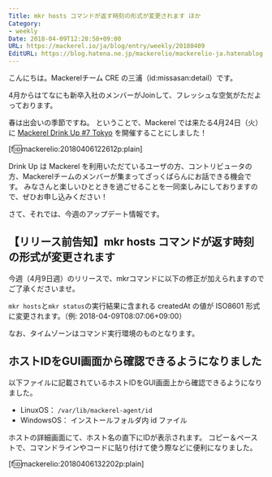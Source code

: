 ```yaml
---
Title: mkr hosts コマンドが返す時刻の形式が変更されます ほか
Category:
- weekly
Date: 2018-04-09T12:28:58+09:00
URL: https://mackerel.io/ja/blog/entry/weekly/20180409
EditURL: https://blog.hatena.ne.jp/mackerelio/mackerelio-ja.hatenablog.mackerel.io/atom/entry/17391345971632739652
---
```


こんにちは。Mackerelチーム CRE の三浦（id:missasan:detail）です。

4月からはてなにも新卒入社のメンバーがJoinして、フレッシュな空気がただよっております。

春は出会いの季節ですね。
ということで、Mackerel では来たる4月24日（火）に
[Mackerel Drink Up #7 Tokyo](https://mackerelio.connpass.com/event/84134/) を開催することにしました！

[f:id:mackerelio:20180406122612p:plain]

Drink Up は Mackerel を利用いただているユーザの方、コントリビュータの方、Mackerelチームのメンバーが集まってざっくばらんにお話できる機会です。
みなさんと楽しいひとときを過ごせることを一同楽しみにしておりますので、ぜひお申し込みください！

さて、それでは、今週のアップデート情報です。

## 【リリース前告知】mkr hosts コマンドが返す時刻の形式が変更されます

今週（4月9日週）のリリースで、mkrコマンドに以下の修正が加えられますのでご了承くださいませ。

`mkr hosts`と`mkr status`の実行結果に含まれる createdAt の値が ISO8601 形式に変更されます。（例: 2018-04-09T08:07:06+09:00）

なお、タイムゾーンはコマンド実行環境のものとなります。

## ホストIDをGUI画面から確認できるようになりました

以下ファイルに記載されているホストIDをGUI画面上から確認できるようになりました。

- LinuxOS： `/var/lib/mackerel-agent/id`
- WindowsOS： インストールフォルダ内 id ファイル

ホストの詳細画面にて、ホスト名の直下にIDが表示されます。
コピー＆ペーストで、コマンドラインやコードに貼り付けて使う際などに便利になりました。

[f:id:mackerelio:20180406132202p:plain]
